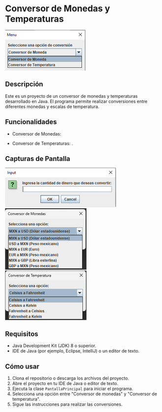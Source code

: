 # Conversor de Monedas y Temperaturas

![Conversor](./resources/Menu-Conversion.png)

## Descripción

Este es un proyecto de un conversor de monedas y temperaturas desarrollado en Java. El programa permite realizar conversiones entre diferentes monedas y escalas de temperatura.

## Funcionalidades

- Conversor de Monedas:

  

- Conversor de Temperaturas:
.

## Capturas de Pantalla

![Captura1](./resources/Input.png)
![Captura2](./resources/OpcionesMonedas.png)
![Captura3](./resources/OpcionesTemperatura.png)

## Requisitos

- Java Development Kit (JDK) 8 o superior.
- IDE de Java (por ejemplo, Eclipse, IntelliJ) o un editor de texto.

## Cómo usar

1. Clona el repositorio o descarga los archivos del proyecto.
2. Abre el proyecto en tu IDE de Java o editor de texto.
3. Ejecuta la clase `PantallaPrincipal` para iniciar el programa.
4. Selecciona una opción entre "Conversor de monedas" y "Conversor de temperatura".
5. Sigue las instrucciones para realizar las conversiones.

